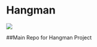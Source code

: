 # Hangman
![](<img src="https://github.com/aniruddhakj/Hangman/blob/master/images%20(1).jpeg" width="200" height="200"/>)


##Main Repo for Hangman Project
